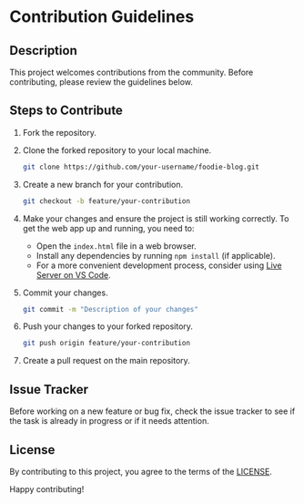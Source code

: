 # Contribution Guidelines

## Description

This project welcomes contributions from the community. Before contributing, please review the guidelines below.

## Steps to Contribute

1. Fork the repository.
2. Clone the forked repository to your local machine.

    ```bash
    git clone https://github.com/your-username/foodie-blog.git 
    ```

3. Create a new branch for your contribution.

    ```bash
    git checkout -b feature/your-contribution
    ```

4. Make your changes and ensure the project is still working correctly. To get the web app up and running, you need to:
   - Open the `index.html` file in a web browser.
   - Install any dependencies by running `npm install` (if applicable).
   - For a more convenient development process, consider using [Live Server on VS Code](https://www.geeksforgeeks.org/how-to-enable-live-server-on-visual-studio-code/).

5. Commit your changes.

    ```bash
    git commit -m "Description of your changes"
    ```

6. Push your changes to your forked repository.

    ```bash
    git push origin feature/your-contribution
    ```

7. Create a pull request on the main repository.

## Issue Tracker

Before working on a new feature or bug fix, check the issue tracker to see if the task is already in progress or if it needs attention.

## License

By contributing to this project, you agree to the terms of the [LICENSE](link-to-license).

Happy contributing!